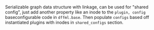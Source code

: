 Serializable graph data structure with linkage, can be used for "shared config", just add another property like an inode to the `plugin, config` baseconfigurable code in `dffml.base`. Then populate `configs` based off instantiated plugins with inodes in `shared_configs` section.